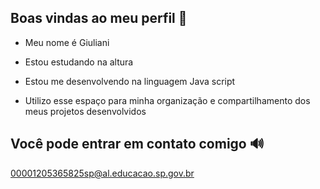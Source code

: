 ## Boas vindas ao meu perfil 🪼

- Meu nome é Giuliani

- Estou estudando na altura
- Estou me desenvolvendo na linguagem Java script
- Utilizo esse espaço para minha organização e compartilhamento dos meus projetos desenvolvidos

 ## Você pode entrar em contato comigo 🔊

 00001205365825sp@al.educacao.sp.gov.br
